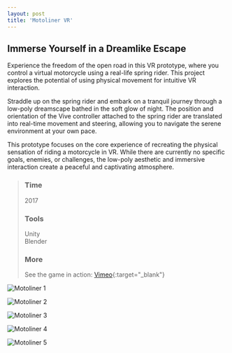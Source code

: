 ```yaml
---
layout: post
title: 'Motoliner VR'
---
```


## Immerse Yourself in a Dreamlike Escape

Experience the freedom of the open road in this VR prototype, where you control a virtual motorcycle using a real-life spring rider. This project explores the potential of using physical movement for intuitive VR interaction.

Straddle up on the spring rider and embark on a tranquil journey through a low-poly dreamscape bathed in the soft glow of night. The position and orientation of the Vive controller attached to the spring rider are translated into real-time movement and steering, allowing you to navigate the serene environment at your own pace.

This prototype focuses on the core experience of recreating the physical sensation of riding a motorcycle in VR. While there are currently no specific goals, enemies, or challenges, the low-poly aesthetic and immersive interaction create a peaceful and captivating atmosphere.

> ### Time  
> 2017
>
> ### Tools  
> Unity  
> Blender
>
> ### More  
> See the game in action: [Vimeo](https://vimeo.com/251164287){:target="_blank"}  

![Motoliner 1](/assets/img/projects/motoliner-vr/motoliner-01.jpg)

![Motoliner 2](/assets/img/projects/motoliner-vr/motoliner-02.jpg)

![Motoliner 3](/assets/img/projects/motoliner-vr/motoliner-03.jpg)

![Motoliner 4](/assets/img/projects/motoliner-vr/motoliner-04.jpg)

![Motoliner 5](/assets/img/projects/motoliner-vr/motoliner-05.jpg)